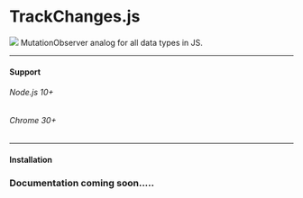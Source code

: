 
 # TrackChanges.js 
![](https://i.ibb.co/FxNbZ0r/track-Changes-Logo-Min2.png)
MutationObserver analog for all data types in JS.

 ******
#### Support
###### Node.js 10+
###### Chrome 30+
 ******
#### Installation

### Documentation coming soon.....
